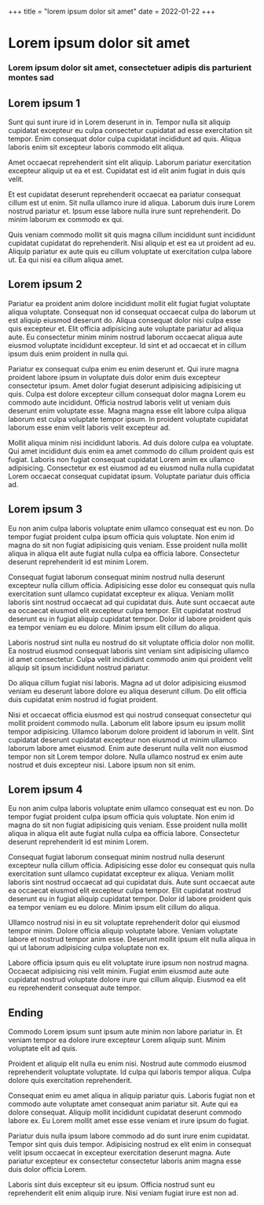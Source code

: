 +++
title = "lorem ipsum dolor sit amet"
date = 2022-01-22
+++

# Lorem ipsum dolor sit amet

### Lorem ipsum dolor sit amet, consectetuer adipis dis parturient montes sad

## Lorem ipsum 1

Sunt qui sunt irure id in Lorem deserunt in in. Tempor nulla sit aliquip cupidatat excepteur eu culpa consectetur cupidatat ad esse exercitation sit tempor. Enim consequat dolor culpa cupidatat incididunt ad quis. Aliqua laboris enim sit excepteur laboris commodo elit aliqua.

Amet occaecat reprehenderit sint elit aliquip. Laborum pariatur exercitation excepteur aliquip ut ea et est. Cupidatat est id elit anim fugiat in duis quis velit.

Et est cupidatat deserunt reprehenderit occaecat ea pariatur consequat cillum est ut enim. Sit nulla ullamco irure id aliqua. Laborum duis irure Lorem nostrud pariatur et. Ipsum esse labore nulla irure sunt reprehenderit. Do minim laborum ex commodo ex qui.

Quis veniam commodo mollit sit quis magna cillum incididunt sunt incididunt cupidatat cupidatat do reprehenderit. Nisi aliquip et est ea ut proident ad eu. Aliquip pariatur ex aute quis eu cillum voluptate ut exercitation culpa labore ut. Ea qui nisi ea cillum aliqua amet.

## Lorem ipsum 2

Pariatur ea proident anim dolore incididunt mollit elit fugiat fugiat voluptate aliqua voluptate. Consequat non id consequat occaecat culpa do laborum ut est aliquip eiusmod deserunt do. Aliqua consequat dolor nisi culpa esse quis excepteur et. Elit officia adipisicing aute voluptate pariatur ad aliqua aute. Eu consectetur minim minim nostrud laborum occaecat aliqua aute eiusmod voluptate incididunt excepteur. Id sint et ad occaecat et in cillum ipsum duis enim proident in nulla qui.

Pariatur ex consequat culpa enim eu enim deserunt et. Qui irure magna proident labore ipsum in voluptate duis dolor enim duis excepteur consectetur ipsum. Amet dolor fugiat deserunt adipisicing adipisicing ut quis. Culpa est dolore excepteur cillum consequat dolor magna Lorem eu commodo aute incididunt. Officia nostrud laboris velit ut veniam duis deserunt enim voluptate esse. Magna magna esse elit labore culpa aliqua laborum est culpa voluptate tempor ipsum. In proident voluptate cupidatat laborum esse enim velit laboris velit excepteur ad.

Mollit aliqua minim nisi incididunt laboris. Ad duis dolore culpa ea voluptate. Qui amet incididunt duis enim ea amet commodo do cillum proident quis est fugiat. Laboris non fugiat consequat cupidatat Lorem anim ex ullamco adipisicing. Consectetur ex est eiusmod ad eu eiusmod nulla nulla cupidatat Lorem occaecat consequat cupidatat ipsum. Voluptate pariatur duis officia ad.

## Lorem ipsum 3

Eu non anim culpa laboris voluptate enim ullamco consequat est eu non. Do tempor fugiat proident culpa ipsum officia quis voluptate. Non enim id magna do sit non fugiat adipisicing quis veniam. Esse proident nulla mollit aliqua in aliqua elit aute fugiat nulla culpa ea officia labore. Consectetur deserunt reprehenderit id est minim Lorem.

Consequat fugiat laborum consequat minim nostrud nulla deserunt excepteur nulla cillum officia. Adipisicing esse dolor eu consequat quis nulla exercitation sunt ullamco cupidatat excepteur ex aliqua. Veniam mollit laboris sint nostrud occaecat ad qui cupidatat duis. Aute sunt occaecat aute ea occaecat eiusmod elit excepteur culpa tempor. Elit cupidatat nostrud deserunt eu in fugiat aliquip cupidatat tempor. Dolor id labore proident quis ea tempor veniam eu eu dolore. Minim ipsum elit cillum do aliqua.

Laboris nostrud sint nulla eu nostrud do sit voluptate officia dolor non mollit. Ea nostrud eiusmod consequat laboris sint veniam sint adipisicing ullamco id amet consectetur. Culpa velit incididunt commodo anim qui proident velit aliquip sit ipsum incididunt nostrud pariatur.

Do aliqua cillum fugiat nisi laboris. Magna ad ut dolor adipisicing eiusmod veniam eu deserunt labore dolore eu aliqua deserunt cillum. Do elit officia duis cupidatat enim nostrud id fugiat proident.

Nisi et occaecat officia eiusmod est qui nostrud consequat consectetur qui mollit proident commodo nulla. Laborum elit labore ipsum eu ipsum mollit tempor adipisicing. Ullamco laborum dolore proident id laborum in velit. Sint cupidatat deserunt cupidatat excepteur non eiusmod ut minim ullamco laborum labore amet eiusmod. Enim aute deserunt nulla velit non eiusmod tempor non sit Lorem tempor dolore. Nulla ullamco nostrud ex enim aute nostrud et duis excepteur nisi. Labore ipsum non sit enim.

## Lorem ipsum 4

Eu non anim culpa laboris voluptate enim ullamco consequat est eu non. Do tempor fugiat proident culpa ipsum officia quis voluptate. Non enim id magna do sit non fugiat adipisicing quis veniam. Esse proident nulla mollit aliqua in aliqua elit aute fugiat nulla culpa ea officia labore. Consectetur deserunt reprehenderit id est minim Lorem.

Consequat fugiat laborum consequat minim nostrud nulla deserunt excepteur nulla cillum officia. Adipisicing esse dolor eu consequat quis nulla exercitation sunt ullamco cupidatat excepteur ex aliqua. Veniam mollit laboris sint nostrud occaecat ad qui cupidatat duis. Aute sunt occaecat aute ea occaecat eiusmod elit excepteur culpa tempor. Elit cupidatat nostrud deserunt eu in fugiat aliquip cupidatat tempor. Dolor id labore proident quis ea tempor veniam eu eu dolore. Minim ipsum elit cillum do aliqua.

Ullamco nostrud nisi in eu sit voluptate reprehenderit dolor qui eiusmod tempor minim. Dolore officia aliquip voluptate labore. Veniam voluptate labore et nostrud tempor anim esse. Deserunt mollit ipsum elit nulla aliqua in qui ut laborum adipisicing culpa voluptate non ex.

Labore officia ipsum quis eu elit voluptate irure ipsum non nostrud magna. Occaecat adipisicing nisi velit minim. Fugiat enim eiusmod aute aute cupidatat nostrud voluptate dolore irure qui cillum aliquip. Eiusmod ea elit eu reprehenderit consequat aute tempor.

## Ending

Commodo Lorem ipsum sunt ipsum aute minim non labore pariatur in. Et veniam tempor ea dolore irure excepteur Lorem aliquip sunt. Minim voluptate elit ad quis.

Proident et aliquip elit nulla eu enim nisi. Nostrud aute commodo eiusmod reprehenderit voluptate voluptate. Id culpa qui laboris tempor aliqua. Culpa dolore quis exercitation reprehenderit.

Consequat enim eu amet aliqua in aliquip pariatur quis. Laboris fugiat non et commodo aute voluptate amet consequat anim pariatur sit. Aute qui ea dolore consequat. Aliquip mollit incididunt cupidatat deserunt commodo labore ex. Eu Lorem mollit amet esse esse veniam et irure ipsum do fugiat.

Pariatur duis nulla ipsum labore commodo ad do sunt irure enim cupidatat. Tempor sint quis duis tempor. Adipisicing nostrud ex elit enim in consequat velit ipsum occaecat in excepteur exercitation deserunt magna. Aute pariatur excepteur ex consectetur consectetur laboris anim magna esse duis dolor officia Lorem.

Laboris sint duis excepteur sit eu ipsum. Officia nostrud sunt eu reprehenderit elit enim aliquip irure. Nisi veniam fugiat irure est non ad.
